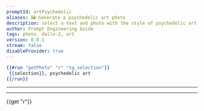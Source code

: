 ```yaml
---
promptId: artPsychedelic
aliases: 🖼️ Generate a psychedelic art photo
description: select a text and photo with the style of psychedelic art will be generated using Dalle-2
author: Prompt Engineering Guide
tags: photo, dalle-2, art
version: 0.0.1
stream: false
disableProvider: true
---
```

```handlebars
{{#run "getPhoto" "r" "tg_selection"}}
 {{selection}}, psychedelic art
{{/run}}
```
***
***
{{get "r"}}